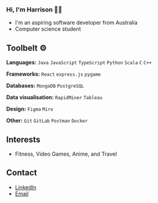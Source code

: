 ### Hi, I'm Harrison 👋🏻

- I'm an aspiring software developer from Australia
- Computer science student

## Toolbelt ⚙️

**Languages:** `Java` `JavaScript` `TypeScript` `Python` `Scala` `C` `C++`

**Frameworks:** `React` `express.js` `pygame`

**Databases:** `MongoDB` `PostgreSQL`

**Data visualisation:** `RapidMiner` `Tableau`

**Design:** `Figma` `Miro`

**Other:** `Git` `GitLab` `Postman` `Docker`

## Interests

- Fitness, Video Games, Anime, and Travel

## Contact 

- [LinkedIn](https://linkedin.com/in/harrison-chapman-aa4b18265)
- [Email](hchapma5@gmail.com)
